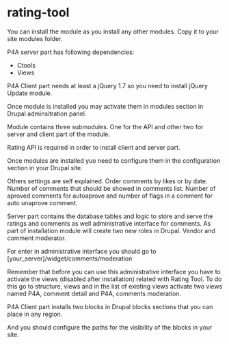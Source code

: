 # rating-tool

You can install the module as you install any other modules. Copy it to your site modules folder.
 
P4A server part has following dependencies:
- Ctools
- Views

P4A Client part needs at least a jQuery 1.7 so you need to install jQuery Update module.

Once module is installed you may activate them in modules section in Drupal  adminsitration panel.

Module contains three submodules. One for the API and other two for server and client part of the module.
 
Rating API is required in order to install client and server part.

Once modules are installed yuo need to configure them in the configuration section in your Drupal site.

Others settings are self explained.  Order comments by likes or by date.  Number of comments that should be showed in comments list. Number of aproved comments for autoaprove and number of flags in a comment for auto unaprove comment.

Server part contains the database tables and logic to store and serve the ratings and comments as well administrative interface for comments. As part of installation module will create two new roles in Drupal. Vendor and comment moderator.

For enter in administrative interface you should go to [your_server]/widget/comments/moderation
 
Remember that before you can use this administrative interface you have to activate the views (disabled after installation) related with Rating Tool. To do this go to structure, views and in the list of existing views activate two views named P4A, comment detail and P4A, comments moderation.
 
P4A Client part installs two blocks in Drupal blocks sections that you can place in any region.
 
And you should configure the paths for the visibility of the blocks in your site.